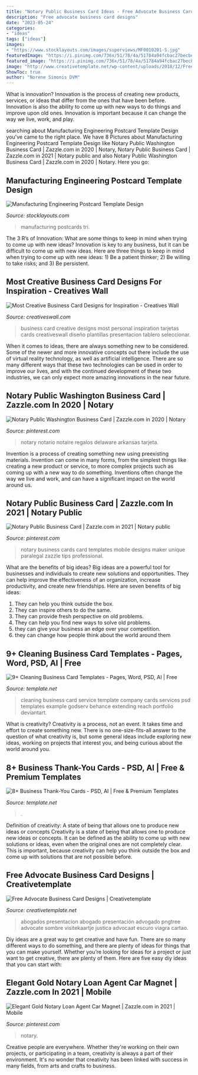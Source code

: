 ```yaml
---
title: "Notary Public Business Card Ideas - Free Advocate Business Card Designs"
description: "Free advocate business card designs"
date: "2023-05-24"
categories:
- "ideas"
tags: ["ideas"]
images:
- "https://www.stocklayouts.com/images/superviews/MF0010201-S.jpg"
featuredImage: "https://i.pinimg.com/736x/51/78/4a/51784a94fcbac27becbe4ec9d4280ba2.jpg"
featured_image: "https://i.pinimg.com/736x/51/78/4a/51784a94fcbac27becbe4ec9d4280ba2.jpg"
image: "http://www.creativetemplate.net/wp-content/uploads/2018/12/Free-Dark-Lawyer-Business-Card.jpg"
ShowToc: true
author: "Norene Simonis DVM"
---
```



What is innovation?
Innovation is the process of creating new products, services, or ideas that differ from the ones that have been before. Innovation is also the ability to come up with new ways to do things and improve upon old ones. Innovation is important because it can change the way we live, work, and play.

	

		
searching about Manufacturing Engineering Postcard Template Design you've came to the right place. We have 8 Pictures about Manufacturing Engineering Postcard Template Design like Notary Public Washington Business Card | Zazzle.com in 2020 | Notary, Notary Public Business Card | Zazzle.com in 2021 | Notary public and also Notary Public Washington Business Card | Zazzle.com in 2020 | Notary. Here you go:
		
    
## Manufacturing Engineering Postcard Template Design

<img loading=lazy src="https://www.stocklayouts.com/images/superviews/MF0010201-S.jpg" onerror="this.onerror=null;this.src='https://tse1.mm.bing.net/th?id=OIP.T5xa0o4BBM5hywh9t6e0HgHaEl&amp;pid=15.1';" alt="Manufacturing Engineering Postcard Template Design">

_Source: stocklayouts.com_

>manufacturing postcards tri. 

	

The 3 R’s of Innovation: What are some things to keep in mind when trying to come up with new ideas?
Innovation is key to any business, but it can be difficult to come up with new ideas. Here are three things to keep in mind when trying to come up with new ideas: 1) Be a patient thinker; 2) Be willing to take risks; and 3) Be persistent.

    
## Most Creative Business Card Designs For Inspiration - Creatives Wall

<img loading=lazy src="http://www.creativeswall.com/wp-content/uploads/2014/06/6ae8ea116c822a10ae9f987c416027a2-e1402863752950.jpg" onerror="this.onerror=null;this.src='https://tse2.mm.bing.net/th?id=OIP.8wfRzRsE0h3T3fjrX2COtwHaKs&amp;pid=15.1';" alt="Most Creative Business Card Designs for Inspiration - Creatives Wall">

_Source: creativeswall.com_

>business card creative designs most personal inspiration tarjetas cards creativeswall diseño plantillas presentacion tablero seleccionar. 

	

When it comes to ideas, there are always something new to be considered. Some of the newer and more innovative concepts out there include the use of virtual reality technology, as well as artificial intelligence. There are so many different ways that these two technologies can be used in order to improve our lives, and with the continued development of these two industries, we can only expect more amazing innovations in the near future.

    
## Notary Public Washington Business Card | Zazzle.com In 2020 | Notary

<img loading=lazy src="https://i.pinimg.com/736x/51/78/4a/51784a94fcbac27becbe4ec9d4280ba2.jpg" onerror="this.onerror=null;this.src='https://tse2.mm.bing.net/th?id=OIP.rNc2LeTY_aG94YSImUwm3gHaHa&amp;pid=15.1';" alt="Notary Public Washington Business Card | Zazzle.com in 2020 | Notary">

_Source: pinterest.com_

>notary notario notaire regalos delaware arkansas tarjeta. 

	

Invention is a process of creating something new using preexisting materials. Invention can come in many forms, from the simplest things like creating a new product or service, to more complex projects such as coming up with a new way to do something. Inventions often change the way we live and work, and can have a significant impact on the world around us.

    
## Notary Public Business Card | Zazzle.com In 2021 | Notary Public

<img loading=lazy src="https://i.pinimg.com/736x/fd/e3/48/fde348928414477ed57119e473fa2734--notary-public-business-cards-business-education.jpg" onerror="this.onerror=null;this.src='https://tse4.mm.bing.net/th?id=OIP.FOl5l2VQU-UwyJZpl3-XIwHaHa&amp;pid=15.1';" alt="Notary Public Business Card | Zazzle.com in 2021 | Notary public">

_Source: pinterest.com_

>notary business cards card templates mobile designs maker unique paralegal zazzle tips professional. 

	

What are the benefits of big ideas?
Big ideas are a powerful tool for businesses and individuals to create new solutions and opportunities. They can help improve the effectiveness of an organization, increase productivity, and create new friendships. Here are seven benefits of big ideas:
1. They can help you think outside the box.
2. They can inspire others to do the same.
3. They can provide fresh perspective on old problems.
4. They can help you find new ways to solve old problems.
5. they can give your business an edge over your competition.
6. they can change how people think about the world around them     
    
## 9+ Cleaning Business Card Templates - Pages, Word, PSD, AI | Free

<img loading=lazy src="https://images.template.net/wp-content/uploads/2017/01/17062010/Cleaning-Services-Business-Card.jpg" onerror="this.onerror=null;this.src='https://tse1.mm.bing.net/th?id=OIP.3eTC97Scaoj1exBUjo4yTQHaFS&amp;pid=15.1';" alt="9+ Cleaning Business Card Templates - Pages, Word, PSD, AI | Free">

_Source: template.net_

>cleaning business card service template company cards services psd templates example godserv behance extending reach portfolio deviantart. 

	

What is creativity?
Creativity is a process, not an event. It takes time and effort to create something new. There is no one-size-fits-all answer to the question of what creativity is, but some general ideas include exploring new ideas, working on projects that interest you, and being curious about the world around you.

    
## 8+ Business Thank-You Cards - PSD, AI | Free &amp; Premium Templates

<img loading=lazy src="https://images.template.net/wp-content/uploads/2017/02/11003501/Printable-Business-Thank-You-Card.jpg?width=600" onerror="this.onerror=null;this.src='https://tse1.mm.bing.net/th?id=OIP.gqZH8-sl2UqUdBrNpLtD_gHaFS&amp;pid=15.1';" alt="8+ Business Thank-You Cards - PSD, AI | Free &amp; Premium Templates">

_Source: template.net_

>. 

	

Definition of creativity: A state of being that allows one to produce new ideas or concepts
Creativity is a state of being that allows one to produce new ideas or concepts. It can be defined as the ability to come up with new solutions or ideas, even when the original ones are not completely clear. This is important, because creativity can help you think outside the box and come up with solutions that are not possible before.

    
## Free Advocate Business Card Designs | Creativetemplate

<img loading=lazy src="http://www.creativetemplate.net/wp-content/uploads/2018/12/Free-Dark-Lawyer-Business-Card.jpg" onerror="this.onerror=null;this.src='https://tse3.mm.bing.net/th?id=OIP.LNLVOZ5XZnDd_iFY2tqTyQHaHa&amp;pid=15.1';" alt="Free Advocate Business Card Designs | Creativetemplate">

_Source: creativetemplate.net_

>abogados presentacion abogado presentación advogado pngtree advocate sombre visitekaartje justica advocaat escuro viagra cartao. 

	

Diy ideas are a great way to get creative and have fun. There are so many different ways to do something, and there are plenty of ideas for things that you can make yourself. Whether you’re looking for ideas for a project or just want to get creative, there are plenty of them. Here are five easy diy ideas that you can start with: 

    
## Elegant Gold Notary Loan Agent Car Magnet | Zazzle.com In 2021 | Mobile

<img loading=lazy src="https://i.pinimg.com/originals/f7/85/20/f78520e1e828760e55f1e31dfbd94d9e.jpg" onerror="this.onerror=null;this.src='https://tse3.mm.bing.net/th?id=OIP.nwqTW00_QY2wK-qkHXLo8AHaHa&amp;pid=15.1';" alt="Elegant Gold Notary Loan Agent Car Magnet | Zazzle.com in 2021 | Mobile">

_Source: pinterest.com_

>notary. 

	

Creative people are everywhere. Whether they're working on their own projects, or participating in a team, creativity is always a part of their environment. It's no wonder that creativity has been linked with success in many fields, from arts and crafts to business.

